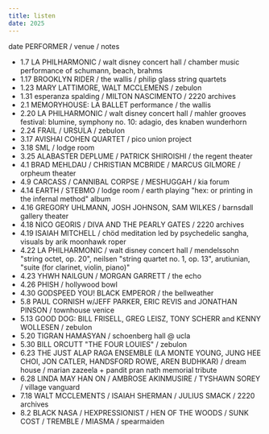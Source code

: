 ```yaml
---
title: listen
date: 2025
---
```


date PERFORMER / venue / notes

- 1.7 LA PHILHARMONIC / walt disney concert hall / chamber music performance of schumann, beach, brahms
- 1.17 BROOKLYN RIDER / the wallis / philip glass string quartets
- 1.23 MARY LATTIMORE, WALT MCCLEMENS / zebulon
- 1.31 esperanza spalding / MILTON NASCIMENTO / 2220 archives
- 2.1 MEMORYHOUSE: LA BALLET performance / the wallis
- 2.20 LA PHILHARMONIC / walt disney concert hall / mahler grooves festival: blumine, symphony no. 10: adagio, des knaben wunderhorn
- 2.24 FRAIL / URSULA / zebulon
- 3.17 AVISHAI COHEN QUARTET / pico union project
- 3.18 SML / lodge room
- 3.25 ALABASTER DEPLUME / PATRICK SHIROISHI / the regent theater
- 4.1 BRAD MEHLDAU / CHRISTIAN MCBRIDE / MARCUS GILMORE / orpheum theater
- 4.9 CARCASS / CANNIBAL CORPSE / MESHUGGAH / kia forum
- 4.14 EARTH / STEBMO / lodge room / earth playing "hex: or printing in the infernal method" album
- 4.16 GREGORY UHLMANN, JOSH JOHNSON, SAM WILKES / barnsdall gallery theater
- 4.18 NICO GEORIS / DIVA AND THE PEARLY GATES / 2220 archives
- 4.19 ISAIAH MITCHELL / chöd meditation led by psychedelic sangha, visuals by arik moonhawk roper
- 4.22 LA PHILHARMONIC / walt disney concert hall / mendelssohn "string octet, op. 20", neilsen "string quartet no. 1, op. 13", arutiunian, "suite (for clarinet, violin, piano)"
- 4.23 YHWH NAILGUN / MORGAN GARRETT / the echo
- 4.26 PHISH / hollywood bowl
- 4.30 GODSPEED YOU! BLACK EMPEROR / the bellweather
- 5.8 PAUL CORNISH w/JEFF PARKER, ERIC REVIS and JONATHAN PINSON / townhouse venice
- 5.13 GOOD DOG: BILL FRISELL, GREG LEISZ, TONY SCHERR and KENNY WOLLESEN / zebulon
- 5.20 TIGRAN HAMASYAN / schoenberg hall @ ucla
- 5.30 BILL ORCUTT "THE FOUR LOUIES" / zebulon
- 6.23 THE JUST ALAP RAGA ENSEMBLE (LA MONTE YOUNG, JUNG HEE CHOI, JON CATLER, HANDSFORD ROWE, AREN BUDHKAR) / dream house / marian zazeela + pandit pran nath memorial tribute
- 6.28 LINDA MAY HAN ON / AMBROSE AKINMUSIRE / TYSHAWN SOREY / village vanguard 
- 7.18 WALT MCCLEMENTS / ISAIAH SHERMAN / JULIUS SMACK / 2220 archives
- 8.2 BLACK NASA / HEXPRESSIONIST / HEN OF THE WOODS / SUNK COST / TREMBLE / MIASMA / spearmaiden



